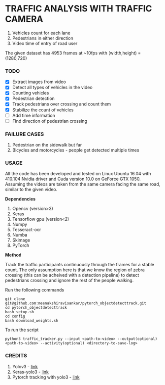 # TRAFFIC ANALYSIS WITH TRAFFIC CAMERA

1. Vehicles count for each lane
2. Pedestrians in either direction
3. Video time of entry of road user

The given dataset has 4953 frames at ~10fps with (width,height) = (1280,720)

### TODO
- [x] Extract images from video
- [x] Detect all types of vehicles in the video
- [x] Counting vehicles
- [x] Pedestrian detection
- [x] Track pedestrians over crossing and count them
- [x] Stabilize the count of vehicles
- [ ] Add time information
- [ ] Find direction of pedestrian crossing 

### FAILURE CASES
1. Pedestrian on the sidewalk but far
2. Bicycles and motorcycles - people get detected multiple times

### USAGE
All the code has been developed and tested on Linux Ubuntu 16.04 with 410.104  Nvidia driver and Cuda version 10.0 on GeForce GTX 1050. Assuming the videos are taken from the same camera facing the same road, similar to the given video. 

**Dependencies**
1. Opencv (version>3)
2. Keras
3. Tensorflow gpu (version<2)
4. Numpy
5. Tesseract-ocr
6. Numba
7. Skimage
8. PyTorch
   

<!-- **Method 1** 

Perform object detection for both vehicles and pedestrians. Maintain count when entering, present and moving out of the frame. Assumption is that the traffic flow is in horizontal direction and a zebra crossing is along vertical.
```
git clone git@github.com:meenakshiravisankar/keras-yolo3.git
cd keras-yolo3
wget https://pjreddie.com/media/files/yolov3.weights
python3 convert.py yolov3.cfg yolov3.weights model_data/yolo.h5
```
To run
```
python3 yolo_video.py --input <path-to-video>
```

The above generates a video with detection and counts traffic participants. It also generates log file with the time at which they are counted. The computation for object detection is ~0.23s per frame. -->

**Method**

Track the traffic participants continuously through the frames for a stable count. The only assumption here is that we know the region of zebra crossing (this can be acheived with a detection pipeline) to detect pedestrians crossing and ignore the rest of the people walking. 

Run the following commands
```
git clone git@github.com:meenakshiravisankar/pytorch_objectdetecttrack.git
cd pytorch_objectdetecttrack
bash setup.sh
cd config
bash download_weights.sh
```
To run the script
```
python3 traffic_tracker.py --input <path-to-video> --output(optional) <path-to-video> --activity(optional) <directory-to-save-log>
```
### CREDITS
1. Yolov3 - [link](https://github.com/pjreddie/darknet)
2. Keras-yolo3 - [link](https://github.com/meenakshiravisankar/keras-yolo3)
3. Pytorch tracking with yolo3 - [link](https://github.com/cfotache/pytorch_objectdetecttrack)
   
<!-- Original Readme.md -->
<!-- # PyTorch Object Detection and Tracking
Object detection in images, and tracking across video frames

Full story at:
https://towardsdatascience.com/object-detection-and-tracking-in-pytorch-b3cf1a696a98

References:
1. YOLOv3: https://pjreddie.com/darknet/yolo/
2. Erik Lindernoren's YOLO implementation: https://github.com/eriklindernoren/PyTorch-YOLOv3
3. YOLO paper: https://pjreddie.com/media/files/papers/YOLOv3.pdf
4. SORT paper: https://arxiv.org/pdf/1602.00763.pdf
5. Alex Bewley's SORT implementation: https://github.com/abewley/sort
6. Installing Python 3.6 and Torch 1.0: https://medium.com/@chrisfotache/getting-started-with-fastai-v1-the-easy-way-using-python-3-6-apt-and-pip-772386952d03 -->
